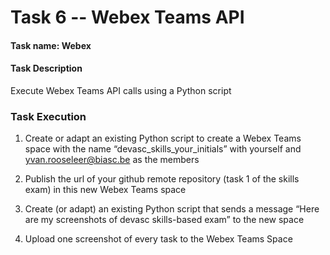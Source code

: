 # Task 6 -- Webex Teams API

#### Task name: Webex

#### Task Description

Execute Webex Teams API calls using a Python script

### Task Execution

1. Create or adapt an existing Python script to create a Webex Teams space with the name “devasc_skills_your_initials” with yourself and <yvan.rooseleer@biasc.be> as the members

2. Publish the url of your github remote repository (task 1 of the skills exam) in this new Webex Teams space

3. Create (or adapt) an existing Python script that sends a message “Here are my screenshots of devasc skills-based exam” to the new space

4. Upload one screenshot of every task to the Webex Teams Space
